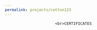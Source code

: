 ```yaml
---
permalink: projects/cotton123
---
```


                         
                         
                         
                         
                          
                          <br>CERTIFICATES
